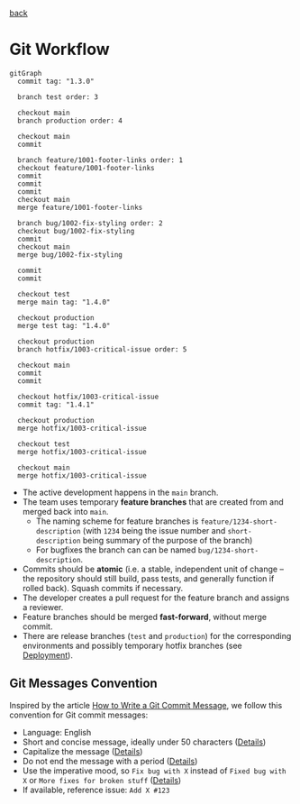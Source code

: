 [back](../README.md)

# Git Workflow

```mermaid
gitGraph
  commit tag: "1.3.0"

  branch test order: 3

  checkout main
  branch production order: 4

  checkout main
  commit

  branch feature/1001-footer-links order: 1
  checkout feature/1001-footer-links
  commit
  commit
  commit
  checkout main
  merge feature/1001-footer-links

  branch bug/1002-fix-styling order: 2
  checkout bug/1002-fix-styling
  commit
  checkout main
  merge bug/1002-fix-styling

  commit
  commit

  checkout test
  merge main tag: "1.4.0"

  checkout production
  merge test tag: "1.4.0"

  checkout production
  branch hotfix/1003-critical-issue order: 5

  checkout main
  commit
  commit

  checkout hotfix/1003-critical-issue
  commit tag: "1.4.1"

  checkout production
  merge hotfix/1003-critical-issue

  checkout test
  merge hotfix/1003-critical-issue

  checkout main
  merge hotfix/1003-critical-issue
```

- The active development happens in the `main` branch.
- The team uses temporary **feature branches** that are created from and merged back into `main`.
  - The naming scheme for feature branches is `feature/1234-short-description` (with `1234` being the issue number and `short-description` being summary of the purpose of the branch)
  - For bugfixes the branch can can be named `bug/1234-short-description`.
- Commits should be **atomic** (i.e. a stable, independent unit of change – the repository should still build, pass tests, and generally function if rolled back). Squash commits if necessary.
- The developer creates a pull request for the feature branch and assigns a reviewer.
- Feature branches should be merged **fast-forward**, without merge commit.
- There are release branches (`test` and `production`) for the corresponding environments and possibly temporary hotfix branches (see [Deployment](./deployment.md)).

## Git Messages Convention

Inspired by the article [How to Write a Git Commit Message](https://cbea.ms/git-commit/), we follow this convention for Git commit messages:

- Language: English
- Short and concise message, ideally under 50 characters ([Details](https://cbea.ms/git-commit/#limit-50))
- Capitalize the message ([Details](https://cbea.ms/git-commit/#capitalize))
- Do not end the message with a period ([Details](https://cbea.ms/git-commit/#end))
- Use the imperative mood, so `Fix bug with X` instead of `Fixed bug with X` or `More fixes for broken stuff` ([Details](https://cbea.ms/git-commit/#imperative))
- If available, reference issue: `Add X #123`
